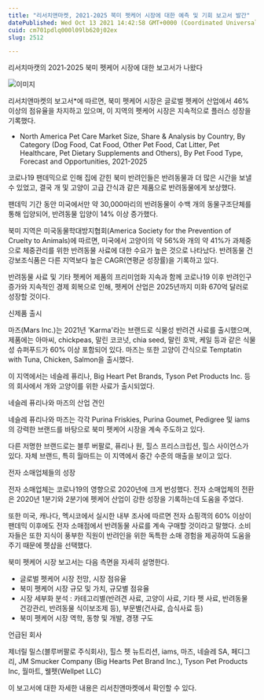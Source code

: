 ```yaml
---
title: "리서치앤마켓, 2021-2025 북미 펫케어 시장에 대한 예측 및 기회 보고서 발간"
datePublished: Wed Oct 13 2021 14:42:58 GMT+0000 (Coordinated Universal Time)
cuid: cm701pdlq000l09lb620j02ex
slug: 2512

---
```



리서치마캣의 2021-2025 북미 펫케어 시장에 대한 보고서가 나왔다

![이미지](https://cdn.hashnode.com/res/hashnode/image/upload/v1739251948732/3f5f1f16-cf07-4adb-a982-10f2592a8dec.jpeg)

리서치앤마켓의 보고서*에 따르면, 북미 펫케어 시장은 글로벌 펫케어 산업에서 46% 이상의 점유율을 차지하고 있으며, 이 지역의 펫케어 시장은 지속적으로 플러스 성장을 기록했다.

* North America Pet Care Market Size, Share & Analysis by Country, By Category (Dog Food, Cat Food, Other Pet Food, Cat Litter, Pet Healthcare, Pet Dietary Supplements and Others), By Pet Food Type, Forecast and Opportunities, 2021-2025

코로나19 팬데믹으로 인해 집에 갇힌 북미 반려인들은 반려동물과 더 많은 시간을 보낼 수 있었고, 결국 개 및 고양이 고급 간식과 같은 제품으로 반려동물에게 보상했다.

팬데믹 기간 동안 미국에서만 약 30,000마리의 반려동물이 수백 개의 동물구조단체를 통해 입양되어, 반려동물 입양이 14% 이상 증가했다.

북미 지역은 미국동물학대방지협회(America Society for the Prevention of Cruelty to Animals)에 따르면, 미국에서 고양이의 약 56%와 개의 약 41%가 과체중으로 체중관리를 위한 반려동물 사료에 대한 수요가 높은 것으로 나타났다. 반려동물 건강보조식품은 다른 지역보다 높은 CAGR(연평균 성장률)을 기록하고 있다.

반려동물 사료 및 기타 펫케어 제품의 프리미엄화 지속과 함께 코로나19 이후 반려인구 증가와 지속적인 경제 회복으로 인해, 펫케어 산업은 2025년까지 미화 670억 달러로 성장할 것이다.

신제품 출시

마즈(Mars Inc.)는 2021년 'Karma'라는 브랜드로 식물성 반려견 사료를 출시했으며, 제품에는 아마씨, chickpeas, 말린 코코넛, chia seed, 말린 호박, 케일 등과 같은 식물성 슈퍼푸드가 60% 이상 포함되어 있다. 마즈는 또한 고양이 간식으로 Temptatin with Tuna, Chicken, Salmon을 출시했다.

이 지역에서는 네슬레 퓨리나, Big Heart Pet Brands, Tyson Pet Products Inc. 등의 회사에서 개와 고양이를 위한 사료가 출시되었다.

네슬레 퓨리나와 마즈의 산업 견인

네슬레 퓨리나와 마즈는 각각 Purina Friskies, Purina Goumet, Pedigree 및 iams의 강력한 브랜드를 바탕으로 북미 펫케어 시장을 계속 주도하고 있다.

다른 저명한 브랜드로는 블루 버팔로, 퓨리나 원, 힐스 프리스크립션, 힐스 사이언스가 있다. 자체 브랜드, 특히 월마트는 이 지역에서 중간 수준의 매출을 보이고 있다.

전자 소매업체들의 성장

전자 소매업체는 코로나19의 영향으로 2020년에 크게 번성했다. 전자 소매업체의 전환은 2020년 1분기와 2분기에 펫케어 산업이 강한 성장을 기록하는데 도움을 주었다.

또한 미국, 캐나다, 멕시코에서 실시한 내부 조사에 따르면 전자 쇼핑객의 60% 이상이 팬데믹 이후에도 전자 소매점에서 반려동물 사료를 계속 구매할 것이라고 말했다. 소비자들은 또한 지식이 풍부한 직원이 반려인을 위한 독특한 소매 경험을 제공하여 도움을 주기 때문에 펫샵을 선택했다.

북미 펫케어 시장 보고서는 다음 측면을 자세히 설명한다.

- 글로벌 펫케어 시장 전망, 시장 점유율
- 북미 펫케어 시장 규모 및 가치, 규모별 점유율
- 시장 세부화 분석 : 카테고리별(반려견 사료, 고양이 사료, 기타 펫 사료, 반려동물 건강관리, 반려동물 식이보조제 등), 부문별(건사료, 습식사료 등)
- 북미 펫케어 시장 역학, 동향 및 개발, 경쟁 구도

언급된 회사

제너릴 밀스(블루버팔로 주식회사), 힐스 펫 뉴트리션, iams, 마즈, 네슬레 SA, 페디그리, JM Smucker Company (Big Hearts Pet Brand Inc.), Tyson Pet Products Inc, 월마트, 웰펫(Wellpet LLC)

이 보고서에 대한 자세한 내용은 리서친앤마켓에서 확인할 수 있다.